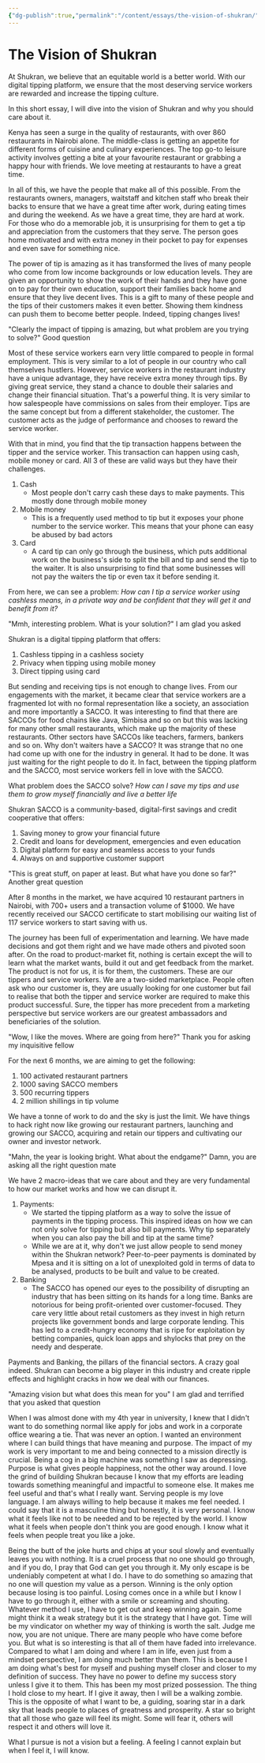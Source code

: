 ```yaml
---
{"dg-publish":true,"permalink":"/content/essays/the-vision-of-shukran/"}
---
```


# The Vision of Shukran

At Shukran, we believe that an equitable world is a better world. With our digital tipping platform, we ensure that the most deserving service workers are rewarded and increase the tipping culture.

In this short essay, I will dive into the vision of Shukran and why you should care about it.

Kenya has seen a surge in the quality of restaurants, with over 860 restaurants in Nairobi alone. The middle-class is getting an appetite for different forms of cuisine and culinary experiences. The top go-to leisure activity involves getting a bite at your favourite restaurant or grabbing a happy hour with friends. We love meeting at restaurants to have a great time.

In all of this, we have the people that make all of this possible. From the restaurants owners, managers, waitstaff and kitchen staff who break their backs to ensure that we have a great time after work, during eating times and during the weekend. As we have a great time, they are hard at work. For those who do a memorable job, it is unsurprising for them to get a tip and appreciation from the customers that they serve. The person goes home motivated and with extra money in their pocket to pay for expenses and even save for something nice.

The power of tip is amazing as it has transformed the lives of many people who come from low income backgrounds or low education levels. They are given an opportunity to show the work of their hands and they have gone on to pay for their own education, support their families back home and ensure that they live decent lives. This is a gift to many of these people and the tips of their customers makes it even better. Showing them kindness can push them to become better people. Indeed, tipping changes lives!

"Clearly the impact of tipping is amazing, but what problem are you trying to solve?" Good question

Most of these service workers earn very little compared to people in formal employment. This is very similar to a lot of people in our country who call themselves hustlers. However, service workers in the restaurant industry have a unique advantage, they have receive extra money through tips. By giving great service, they stand a chance to double their salaries and change their financial situation. That's a powerful thing. It is very similar to how salespeople have commissions on sales from their employer. Tips are the same concept but from a different stakeholder, the customer. The customer acts as the judge of performance and chooses to reward the service worker. 

With that in mind, you find that the tip transaction happens between the tipper and the service worker. This transaction can happen using cash, mobile money or card. All 3 of these are valid ways but they have their challenges. 
1. Cash
	- Most people don't carry cash these days to make payments. This mostly done through mobile money
2. Mobile money
	- This is a frequently used method to tip but it exposes your phone number to the service worker. This means that your phone can easy be abused by bad actors
3. Card
	- A card tip can only go through the business, which puts additional work on the business's side to split the bill and tip and send the tip to the waiter. It is also unsurprising to find that some businesses will not pay the waiters the tip or even tax it before sending it.


From here, we can see a problem:
*How can I tip a service worker using cashless means, in a private way and be confident that they will get it and benefit from it?*

"Mmh, interesting problem. What is your solution?" I am glad you asked

Shukran is a digital tipping platform that offers:
1. Cashless tipping in a cashless society
2. Privacy when tipping using mobile money
3. Direct tipping using card

But sending and receiving tips is not enough to change lives. From our engagements with the market, it became clear that service workers are a fragmented lot with no formal representation like a society, an association and more importantly a SACCO. It was interesting to find that there are SACCOs for food chains like Java, Simbisa and so on but this was lacking for many other small restaurants, which make up the majority of these restaurants. Other sectors have SACCOs like teachers, farmers, bankers and so on. Why don't waiters have a SACCO? It was strange that no one had come up with one for the industry in general. It had to be done. It was just waiting for the right people to do it. In fact, between the tipping platform and the SACCO, most service workers fell in love with the SACCO.

What problem does the SACCO solve?
*How can I save my tips and use them to grow myself financially and live a better life*

Shukran SACCO is a community-based, digital-first savings and credit cooperative that offers:
1. Saving money to grow your financial future
2. Credit and loans for development, emergencies and even education
3. Digital platform for easy and seamless access to your funds
4. Always on and supportive customer support

"This is great stuff, on paper at least. But what have you done so far?" Another great question

After 8 months in the market, we have acquired 10 restaurant partners in Nairobi, with 700+ users and a transaction volume of $1000. We have recently received our SACCO certificate to start mobilising our waiting list of 117 service workers to start saving with us.

The journey has been full of experimentation and learning. We have made decisions and got them right and we have made others and pivoted soon after. On the road to product-market fit, nothing is certain except the will to learn what the market wants, build it out and get feedback from the market. The product is not for us, it is for them, the customers. These are our tippers and service workers. We are a two-sided marketplace. People often ask who our customer is, they are usually looking for one customer but fail to realise that both the tipper and service worker are required to make this product successful. Sure, the tipper has more precedent from a marketing perspective but service workers are our greatest ambassadors and beneficiaries of the solution.

"Wow, I like the moves. Where are going from here?" Thank you for asking my inquisitive fellow

For the next 6 months, we are aiming to get the following:
1. 100 activated restaurant partners
2. 1000 saving SACCO members
3. 500 recurring tippers
4. 2 million shillings in tip volume

We have a tonne of work to do and the sky is just the limit. We have things to hack right now like growing our restaurant partners, launching and growing our SACCO, acquiring and retain our tippers and cultivating our owner and investor network.

"Mahn, the year is looking bright. What about the endgame?" Damn, you are asking all the right question mate

We have 2 macro-ideas that we care about and they are very fundamental to how our market works and how we can disrupt it.

1. Payments: 
	- We started the tipping platform as a way to solve the issue of payments in the tipping process. This inspired ideas on how we can not only solve for tipping but also bill payments. Why tip separately when you can also pay the bill and tip at the same time? 
	- While we are at it, why don't we just allow people to send money within the Shukran network? Peer-to-peer payments is dominated by Mpesa and it is sitting on a lot of unexploited gold in terms of data to be analysed, products to be built and value to be created.
2. Banking
	- The SACCO has opened our eyes to the possibility of disrupting an industry that has been sitting on its hands for a long time. Banks are notorious for being profit-oriented over customer-focused. They care very little about retail customers as they invest in high return projects like government bonds and large corporate lending. This has led to a credit-hungry economy that is ripe for exploitation by betting companies, quick loan apps and shylocks that prey on the needy and desperate.

Payments and Banking, the pillars of the financial sectors. A crazy goal indeed. Shukran can become a big player in this industry and create ripple effects and highlight cracks in how we deal with our finances.

"Amazing vision but what does this mean for you" I am glad and terrified that you asked that question

When I was almost done with my 4th year in university, I knew that I didn't want to do something normal like apply for jobs and work in a corporate office wearing a tie. That was never an option. I wanted an environment where I can build things that have meaning and purpose. The impact of my work is very important to me and being connected to a mission directly is crucial. Being a cog in a big machine was something I saw as depressing. Purpose is what gives people happiness, not the other way around. I love the grind of building Shukran because I know that my efforts are leading towards something meaningful and impactful to someone else. It makes me feel useful and that's what I really want. Serving people is my love language. I am always willing to help because it makes me feel needed. I could say that it is a masculine thing but honestly, it is very personal. I know what it feels like not to be needed and to be rejected by the world. I know what it feels when people don't think you are good enough. I know what it feels when people treat you like a joke.

Being the butt of the joke hurts and chips at your soul slowly and eventually leaves you with nothing. It is a cruel process that no one should go through, and if you do, I pray that God can get you through it. My only escape is be undeniably competent at what I do. I have to do something so amazing that no one will question my value as a person. Winning is the only option because losing is too painful. Losing comes once in a while but I know I have to go through it, either with a smile or screaming and shouting. Whatever method I use, I have to get out and keep winning again. Some might think it a weak strategy but it is the strategy that I have got. Time will be my vindicator on whether my way of thinking is worth the salt. Judge me now, you are not unique. There are many people who have come before you. But what is so interesting is that all of them have faded into irrelevance. Compared to what I am doing and where I am in life, even just from a mindset perspective, I am doing much better than them. This is because I am doing what's best for myself and pushing myself closer and closer to my definition of success. They have no power to define my success story unless I give it to them. This has been my most prized possession. The thing I hold close to my heart. If I give it away, then I will be a walking zombie. This is the opposite of what I want to be, a guiding, soaring star in a dark sky that leads people to places of greatness and prosperity. A star so bright that all those who gaze will feel its might. Some will fear it, others will respect it and others will love it.

What I pursue is not a vision but a feeling. A feeling I cannot explain but when I feel it, I will know.